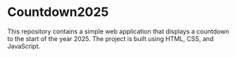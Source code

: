 # Countdown2025
This repository contains a simple web application that displays a countdown to the start of the year 2025. The project is built using HTML, CSS, and JavaScript.
